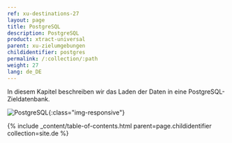 ```yaml
---
ref: xu-destinations-27
layout: page
title: PostgreSQL
description: PostgreSQL
product: xtract-universal
parent: xu-zielumgebungen
childidentifier: postgres
permalink: /:collection/:path
weight: 27
lang: de_DE
---
```


In diesem Kapitel beschreiben wir das Laden der Daten in eine PostgreSQL-Zieldatenbank.

![PostgreSQL](/img/content/xu/postgres_übersicht.png){:class="img-responsive"}

{% include _content/table-of-contents.html parent=page.childidentifier collection=site.de %}